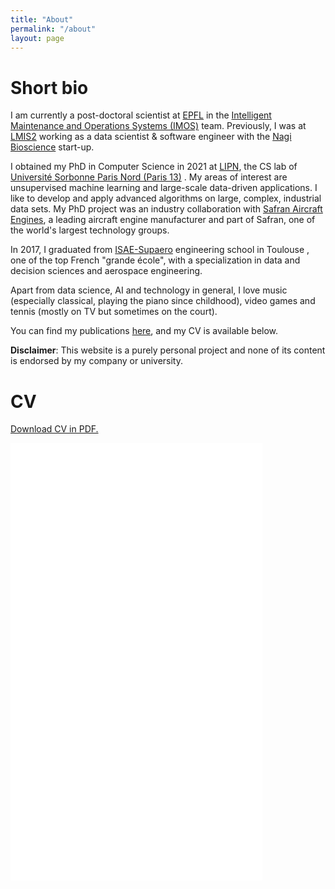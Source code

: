 ```yaml
---
title: "About"
permalink: "/about"
layout: page
---
```


# Short bio

I am currently a post-doctoral scientist at [EPFL](https://www.epfl.ch/) <span class="flag-icon flag-icon-squared flag-icon-ch"></span> in the [Intelligent Maintenance and Operations Systems (IMOS)](https://www.epfl.ch/labs/imos/) team. Previously, I was at [LMIS2](https://lmis2.epfl.ch/) working as a data scientist & software engineer with the [Nagi Bioscience](https://nagibio.ch/) start-up.

I obtained my PhD in Computer Science in 2021 at [LIPN](http://lipn.univ-paris13.fr), the CS lab of [Université Sorbonne Paris Nord (Paris 13)](https://www.univ-paris13.fr/) <span class="flag-icon flag-icon-squared flag-icon-fr"></span>.  My areas of interest are unsupervised machine learning and large-scale data-driven applications. I like to develop and apply advanced algorithms on large, complex, industrial data sets. My PhD project was an industry collaboration with [Safran Aircraft Engines](https://www.safran-aircraft-engines.com/), a leading aircraft engine manufacturer and part of Safran, one of the world's largest technology groups.

In 2017, I graduated from [ISAE-Supaero](https://www.isae-supaero.fr/) engineering school in Toulouse <span class="flag-icon flag-icon-squared flag-icon-fr"></span>, one of the top French "grande école", with a specialization in data and decision sciences and aerospace engineering.

Apart from data science, AI and technology in general, I love music (especially classical, playing the piano since childhood), video games and tennis (mostly on TV but sometimes on the court).

You can find my publications [here](publications), and my CV is available below.

**Disclaimer**: This website is a purely personal project and none of its content is endorsed by my company or university.

# CV

<p><a href="/files/CV_FlorentForest_2022_EN.pdf"> Download CV in PDF.</a></p>
<p><embed src="/files/CV_FlorentForest_2022_EN.pdf" width="80%" height="700px"/></p>

